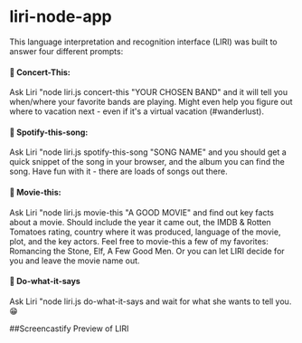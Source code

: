 # liri-node-app

This language interpretation and recognition interface (LIRI) was built to answer four different prompts:

#### :musical_note: Concert-This:
Ask Liri "node liri.js concert-this "YOUR CHOSEN BAND" and it will tell you when/where your favorite bands are playing.  Might even help you figure out where to vacation next - even if it's a virtual vacation (#wanderlust).

#### :musical_score: Spotify-this-song:
Ask Liri "node liri.js spotify-this-song "SONG NAME" and you should get a quick snippet of the song in your browser, and the album you can find the song.  Have fun with it - there are loads of songs out there.

#### :movie_camera: Movie-this:
Ask Liri "node liri.js movie-this "A GOOD MOVIE" and find out key facts about a movie. Should include the year it came out, the IMDB & Rotten Tomatoes rating, country where it was produced, language of the movie, plot, and the key actors.  Feel free to movie-this a few of my favorites:  Romancing the Stone, Elf, A Few Good Men.  Or you can let LIRI decide for you and leave the movie name out.  

#### :crystal_ball: Do-what-it-says
Ask Liri "node liri.js do-what-it-says and wait for what she wants to tell you. :grin:


##Screencastify Preview of LIRI

